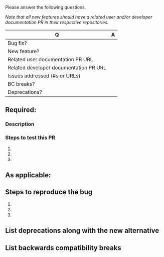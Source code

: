 Please answer the following questions. 

_Note that all new features should have a related user and/or developer documentation PR in their respective repositories._ 

| Q                                      | A
| -------------------------------------- | ---
| Bug fix?                               | 
| New feature?                           | 
| Related user documentation PR URL      |
| Related developer documentation PR URL |
| Issues addressed (#s or URLs)          |
| BC breaks?                             | 
| Deprecations?                          |  

## Required:

### Description


### Steps to test this PR
1. 
2. 
3.

## As applicable:

## Steps to reproduce the bug
1. 
2. 
3.

## List deprecations along with the new alternative


## List backwards compatibility breaks